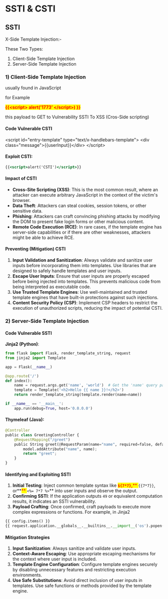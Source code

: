 # SSTI & CSTI

## SSTI

X-Side Template Injection:-

These Two Types:

1. Client-Side Template Injection
2. Server-Side Template Injection

### 1) Client-Side Template Injection

usually found in JavaScript

for Example

<mark style="color:red;">**\{{\<script> alert(’1773’ \</script>) \}}**</mark>

this payload to GET to Vulnerability SSTI To XSS (Cros-Side scripting)

#### Code Vulnerable CSTI

\<script id="entry-template" type="text/x-handlebars-template"> \<div class="message">\{{userInput\}}\</div> \</script>

#### Exploit CSTI:

```jsx
{{<script>alert('CSTI')</script>}}
```

#### Impact of CSTI

* **Cross-Site Scripting (XSS)**: This is the most common result, where an attacker can execute arbitrary JavaScript in the context of the victim's browser.
* **Data Theft**: Attackers can steal cookies, session tokens, or other sensitive data.
* **Phishing**: Attackers can craft convincing phishing attacks by modifying the DOM to present fake login forms or other malicious content.
* **Remote Code Execution (RCE)**: In rare cases, if the template engine has server-side capabilities or if there are other weaknesses, attackers might be able to achieve RCE.

#### Preventing (Mitigation) CSTI

1. **Input Validation and Sanitization**: Always validate and sanitize user inputs before incorporating them into templates. Use libraries that are designed to safely handle templates and user inputs.
2. **Escape User Inputs**: Ensure that user inputs are properly escaped before being injected into templates. This prevents malicious code from being interpreted as executable code.
3. **Use Trusted Template Engines**: Use well-maintained and trusted template engines that have built-in protections against such injections.
4. **Content Security Policy (CSP)**: Implement CSP headers to restrict the execution of unauthorized scripts, reducing the impact of potential CSTI.

### 2) Server-Side Template Injection

#### Code Vulnerable SSTI

**Jinja2 (Python)**:

```python
from flask import Flask, render_template_string, request
from jinja2 import Template

app = Flask(__name__)

@app.route('/')
def index():
    name = request.args.get('name', 'world')  # Get the 'name' query parameter, defaulting to 'world'
    template = Template('<h2>Hello {{ name }}!</h2>')
    return render_template_string(template.render(name=name))

if __name__ == '__main__':
    app.run(debug=True, host='0.0.0.0')
```

#### **Thymeleaf (Java)**:

```python
@Controller
public class GreetingController {
    @RequestMapping("/greet")
    public String greet(@RequestParam(name="name", required=false, defaultValue="World") String name, Model model) {
        model.addAttribute("name", name);
        return "greet";
    }
}

```

#### Identifying and Exploiting SSTI

1. **Initial Testing**: Inject common template syntax like <mark style="color:red;">**`${7*7}`**</mark><mark style="color:red;">**,**</mark><mark style="color:red;">** **</mark><mark style="color:red;">**`{{7*7}}`**</mark><mark style="color:red;">**, or**</mark><mark style="color:red;">** **</mark><mark style="color:red;">**`<%= 7*7 %>`**</mark> into user inputs and observe the output.
2. **Confirming SSTI**: If the application outputs `49` or equivalent computation results, it indicates an SSTI vulnerability.
3. **Payload Crafting**: Once confirmed, craft payloads to execute more complex expressions or functions. For example, in Jinja2

```python
{{ config.items() }}
{{ request.application.__globals__.__builtins__.__import__('os').popen('ls').read() }}
```

#### Mitigation Strategies

1. **Input Sanitization**: Always sanitize and validate user inputs.
2. **Context-Aware Escaping**: Use appropriate escaping mechanisms for the context where user input is included.
3. **Template Engine Configuration**: Configure template engines securely by disabling unnecessary features and restricting execution environments.
4. **Use Safe Substitutions**: Avoid direct inclusion of user inputs in templates. Use safe functions or methods provided by the template engine.

